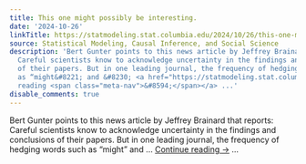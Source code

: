 ```yaml
---
title: This one might possibly be interesting.
date: '2024-10-26'
linkTitle: https://statmodeling.stat.columbia.edu/2024/10/26/this-one-might-possibly-be-interesting/
source: Statistical Modeling, Causal Inference, and Social Science
description: 'Bert Gunter points to this news article by Jeffrey Brainard that reports:
  Careful scientists know to acknowledge uncertainty in the findings and conclusions
  of their papers. But in one leading journal, the frequency of hedging words such
  as “might&#8221; and &#8230; <a href="https://statmodeling.stat.columbia.edu/2024/10/26/this-one-might-possibly-be-interesting/">Continue
  reading <span class="meta-nav">&#8594;</span></a> ...'
disable_comments: true
---
```

Bert Gunter points to this news article by Jeffrey Brainard that reports: Careful scientists know to acknowledge uncertainty in the findings and conclusions of their papers. But in one leading journal, the frequency of hedging words such as “might&#8221; and &#8230; <a href="https://statmodeling.stat.columbia.edu/2024/10/26/this-one-might-possibly-be-interesting/">Continue reading <span class="meta-nav">&#8594;</span></a> ...